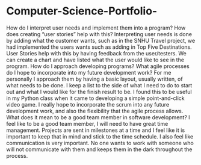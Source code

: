 # Computer-Science-Portfolio-
How do I interpret user needs and implement them into a program? How does creating “user stories” help with this?
Interpreting user needs is done by adding what the customer wants, such as in the SNHU Travel project, we had implemented the users wants such as adding in Top Five Destinations. User Stories help with this by having feedback from the user/testers. We can create a chart and have listed what the user would like to see in the program.
How do I approach developing programs? What agile processes do I hope to incorporate into my future development work?
For me personally I approach them by having a basic layout, usually written, of what needs to be done. I keep a list to the side of what I need to do to start out and what I would like for the finish result to be. I found this to be useful in my Python class when it came to developing a simple point-and-click video game. I really hope to incorporate the scrum into any future development work, and also the flexibility that the agile process allows. 
What does it mean to be a good team member in software development?
I feel like to be a good team member, I will need to have great time management. Projects are sent in milestones at a time and I feel like it is important to keep that in mind and stick to the time schedule. I also feel like communication is very important. No one wants to work with someone who will not communicate with them and keeps them in the dark throughout the process. 
